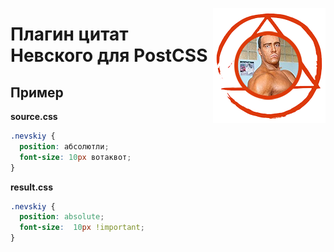 <img align="right"
     title="Philosopher’s stone, logo of PostCSS"
     src="https://raw.githubusercontent.com/martachupil/nevskiy-postcss/master/logo.png">

# Плагин цитат Невского для PostCSS 

## Пример

**source.css**
```scss
.nevskiy {
  position: абсолютли;
  font-size: 10px вотаквот;
}
```

**result.css** 
```scss
.nevskiy {
  position: absolute;
  font-size:  10px !important;
}
```
